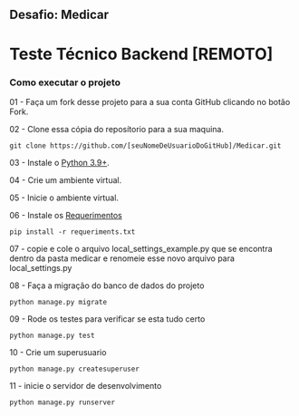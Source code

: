 ## Desafio: Medicar
# Teste Técnico Backend [REMOTO]

### Como executar o projeto

 01 - Faça um fork desse projeto para a sua conta GitHub clicando no botão Fork.

 02 - Clone essa cópia do reposítorio para a sua maquina.
 ```
 git clone https://github.com/[seuNomeDeUsuarioDoGitHub]/Medicar.git
 ```

 03 - Instale o [Python 3.9+](https://www.python.org/downloads/).

 04 - Crie um ambiente virtual.

 05 - Inicie o ambiente virtual.

 06 - Instale os [Requerimentos](requeriments.txt)

 ```
 pip install -r requeriments.txt
 ```

 07 - copie e cole o arquivo local_settings_example.py que se encontra dentro da pasta medicar e renomeie esse novo arquivo para local_settings.py
 
 08 - Faça a migração do banco de dados do projeto
 ```
 python manage.py migrate
 ```

 09 - Rode os testes para verificar se esta tudo certo
 ```
 python manage.py test
 ```

 10 - Crie um superusuario
 ```
 python manage.py createsuperuser
 ```

 11 - inicie o servidor de desenvolvimento
 ```
 python manage.py runserver
 ```